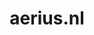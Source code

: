 ---
layout: post
title: "aerius.nl"
internal_url: "/dutchgov/aerius.nl.html"
subdomains_count: 63
all_subdomains_count: 63
urls_count: 20
ssl_rank: 0
http_rank: 42.3
url_link: /data/aerius.nl/urls.txt
all_subdomains_link: /data/aerius.nl/all_subdomains.txt
subdomains_link: /data/aerius.nl/subdomains.txt
categories: dutchgov
---